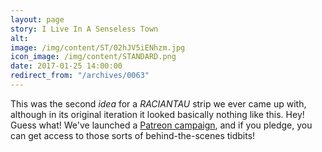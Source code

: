 ```yaml
---
layout: page
story: I Live In A Senseless Town
alt:
image: /img/content/ST/02hJV5iENhzm.jpg
icon_image: /img/content/STANDARD.png
date: 2017-01-25 14:00:00
redirect_from: "/archives/0063"
---
```



This was the second *idea* for a *RACIANTAU* strip we ever came up with, although in its original iteration it looked basically nothing like this. Hey! Guess what! We've launched a [Patreon campaign](https://www.patreon.com/fabelaro), and if you pledge, you can get access to those sorts of behind-the-scenes tidbits!
